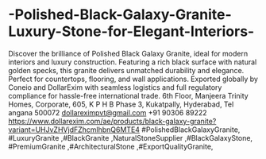 # -Polished-Black-Galaxy-Granite-Luxury-Stone-for-Elegant-Interiors-
 Discover the brilliance of Polished Black Galaxy Granite, ideal for modern interiors and luxury construction. Featuring a rich black surface with natural golden specks, this granite delivers unmatched durability and elegance. Perfect for countertops, flooring, and wall applications. Exported globally by Coneio and DollarExim with seamless logistics and full regulatory compliance for hassle-free international trade.
 6th Floor, Manjeera Trinity Homes, Corporate, 605, K P H B Phase 3, Kukatpally, Hyderabad, Tel angana 500072
dollareximpvt@gmail.com 
+91 90306 89222
https://www.dollarexim.com/ae/products/black-galaxy-granite?variant=UHJvZHVjdFZhcmlhbnQ6MTE4 
 #PolishedBlackGalaxyGranite, #LuxuryGranite ,#BlackGranite ,NaturalStoneSupplier ,#BlackGalaxyStone, #PremiumGranite ,#ArchitecturalStone ,#ExportQualityGranite,
